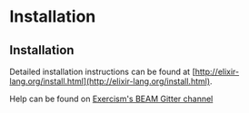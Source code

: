 # Installation

## Installation

Detailed installation instructions can be found at [http://elixir-lang.org/install.html](http://elixir-lang.org/install.html).

Help can be found on [Exercism's BEAM Gitter channel](https://gitter.im/exercism/xerlang)